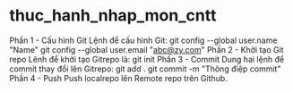 # thuc_hanh_nhap_mon_cntt
Phần 1 - Cấu hình Git
Lệnh để cấu hình Git:
git config --global user.name "Name"
git config --global user.email "abc@zy.com"
Phần 2 - Khởi tạo Git repo
Lênh để khởi tạo Gitrepo là: git init
Phần 3 - Commit
Dung hai lệnh để commit thay đổi lên Gitrepo:
git add .
git commit -m "Thông điệp commit"
Phần 4 - Push
Push localrepo lên Remote repo trên Github.

